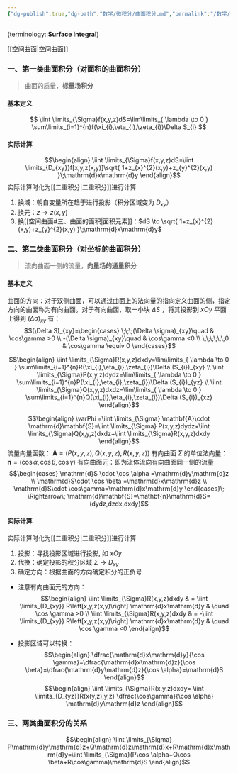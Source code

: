 ```yaml
---
{"dg-publish":true,"dg-path":"数学/微积分/曲面积分.md","permalink":"/数学/微积分/曲面积分/","dgPassFrontmatter":true,"noteIcon":"","created":"2024-05-21T15:20:28.356+08:00","updated":"2024-10-27T22:45:38.194+08:00"}
---
```


(terminology::**Surface Integral**)

[[空间曲面\|空间曲面]]

### 一、第一类曲面积分（对面积的曲面积分）
>曲面的质量，**标量场积分**

#### 基本定义
$$
\iint \limits_{\Sigma}f(x,y,z)dS=\lim\limits_{ \lambda \to 0 } \sum\limits_{i=1}^{n}f(\xi_{i},\eta_{i},\zeta_{i})\Delta S_{i}
$$

#### 实际计算
$$\begin{align}
\iint \limits_{\Sigma}f(x,y,z)dS=\iint \limits_{D_{xy}}f[x,y,z(x,y)]\sqrt{ 1+z_{x}^{2}(x,y)+z_{y}^{2}(x,y) }\;\mathrm{d}x\mathrm{d}y
\end{align}$$
实际计算时化为[[二重积分\|二重积分]]进行计算
1. 换域：朝自变量所在趋于进行投影（积分区域变为 $D_{xy}$）
2. 换元：$z \to z(x,y)$
3. 换[[空间曲面#三、曲面的面积\|面积元素]]：$dS \to \sqrt{ 1+z_{x}^{2}(x,y)+z_{y}^{2}(x,y) }\;\mathrm{d}x\mathrm{d}y$   

### 二、第二类曲面积分（对坐标的曲面积分）
>流向曲面一侧的流量，**向量场的通量积分**

#### 基本定义
曲面的方向：对于双侧曲面，可以通过曲面上的法向量的指向定义曲面的侧，指定方向的曲面称为有向曲面。对于有向曲面，取一小块 $\Delta S$ ，将其投影到 $xOy$ 平面上得到 $(\Delta \sigma)_{xy}$ 有：
$$(\Delta S)_{xy}=\begin{cases}
\;\;\;(\Delta \sigma)_{xy}\quad   & \cos\gamma >0  \\
-(\Delta \sigma)_{xy}\quad  & \cos\gamma <0  \\
\;\;\;\;\;\;0 &  \cos\gamma \equiv 0
\end{cases}$$

$$\begin{align}
 \iint \limits_{\Sigma}R(x,y,z)dxdy=\lim\limits_{ \lambda \to 0 } \sum\limits_{i=1}^{n}R(\xi_{i},\eta_{i},\zeta_{i})\Delta (S_{i})_{xy} \\
 \iint \limits_{\Sigma}P(x,y,z)dydz=\lim\limits_{ \lambda \to 0 } \sum\limits_{i=1}^{n}P(\xi_{i},\eta_{i},\zeta_{i})\Delta (S_{i})_{yz} \\
 \iint \limits_{\Sigma}Q(x,y,z)dxdz=\lim\limits_{ \lambda \to 0 } \sum\limits_{i=1}^{n}Q(\xi_{i},\eta_{i},\zeta_{i})\Delta (S_{i})_{xz}
\end{align}$$

$$\begin{align}
\varPhi =\iint \limits_{\Sigma} \mathbf{A}\cdot \mathrm{d}\mathbf{S}=\iint \limits_{\Sigma} P(x,y,z)dydz+\iint \limits_{\Sigma}Q(x,y,z)dxdz+\iint \limits_{\Sigma}R(x,y,z)dxdy
\end{align}$$
流量向量函数： $\mathbf{A}=(P(x,y,z),Q(x,y,z),R(x,y,z))$
有向曲面 $\Sigma$ 的单位法向量： $\mathbf{n}=(\cos \alpha,\cos \beta,\cos\gamma)$
有向曲面元：即为流体流向有向曲面同一侧的流量
$$\begin{cases}
\mathrm{d}S \cdot \cos \alpha =\mathrm{d}y\mathrm{d}z  \\
\mathrm{d}S\cdot \cos \beta  =\mathrm{d}x\mathrm{d}z \\
\mathrm{d}S\cdot \cos\gamma=\mathrm{d}x\mathrm{d}y
\end{cases}\; \Rightarrow\;  \mathrm{d}\mathbf{S}=\mathbf{n}\mathrm{d}S=(dydz,dzdx,dxdy)$$

#### 实际计算
实际计算时化为[[二重积分\|二重积分]]进行计算
1. 投影：寻找投影区域进行投影, 如 $xOy$
2. 代换：确定投影的积分区域 $\Sigma \to D_{xy}$
3. 确定方向：根据曲面的方向确定积分的正负号

- 注意有向曲面元的方向：
$$\begin{align}
\iint \limits_{\Sigma}R(x,y,z)dxdy & = \iint \limits_{D_{xy}} R\left[x,y,z(x,y)\right] \mathrm{d}x\mathrm{d}y & \quad   \cos \gamma >0  \\
 \iint \limits_{\Sigma}R(x,y,z)dxdy & = -\iint \limits_{D_{xy}} R\left[x,y,z(x,y)\right] \mathrm{d}x\mathrm{d}y & \quad   \cos \gamma <0
\end{align}$$

- 投影区域可以转换：
$$\begin{align}
\dfrac{\mathrm{d}x\mathrm{d}y}{\cos \gamma}=\dfrac{\mathrm{d}x\mathrm{d}z}{\cos \beta}=\dfrac{\mathrm{d}y\mathrm{d}z}{\cos \alpha}=\mathrm{d}S 
\end{align}$$
$$\begin{align}
\iint \limits_{\Sigma}R(x,y,z)dxdy= \iint \limits_{D_{yz}}R(x(y,z),y,z) \dfrac{\cos\gamma}{\cos \alpha} \mathrm{d}y\mathrm{d}z 
\end{align}$$

### 三、两类曲面积分的关系
$$\begin{align}
\iint \limits_{\Sigma} P\mathrm{d}y\mathrm{d}z+Q\mathrm{d}z\mathrm{d}x+R\mathrm{d}x\mathrm{d}y=\iint \limits_{\Sigma}(P\cos \alpha+Q\cos \beta+R\cos\gamma)\mathrm{d}S
\end{align}$$









